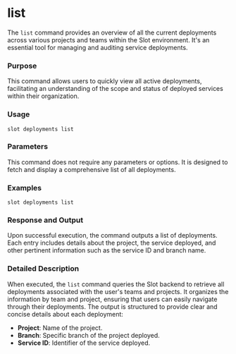 # list

The `list` command provides an overview of all the current deployments across various projects and teams within the Slot environment. It's an essential tool for managing and auditing service deployments.

### Purpose

This command allows users to quickly view all active deployments, facilitating an understanding of the scope and status of deployed services within their organization.

### Usage

```
slot deployments list
```

### Parameters

This command does not require any parameters or options. It is designed to fetch and display a comprehensive list of all deployments.

### Examples

```
slot deployments list
```

### Response and Output

Upon successful execution, the command outputs a list of deployments. Each entry includes details about the project, the service deployed, and other pertinent information such as the service ID and branch name.

### Detailed Description

When executed, the `list` command queries the Slot backend to retrieve all deployments associated with the user's teams and projects. It organizes the information by team and project, ensuring that users can easily navigate through their deployments. The output is structured to provide clear and concise details about each deployment:

- **Project**: Name of the project.
- **Branch**: Specific branch of the project deployed.
- **Service ID**: Identifier of the service deployed.
